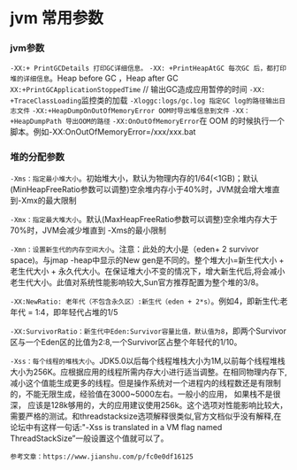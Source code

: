 # jvm 常用参数

### jvm参数
```-XX:+ PrintGCDetails 打印GC详细信息。```
```-XX: +PrintHeapAtGC 每次GC 后，都打印堆的详细信息```。Heap before GC ，Heap after GC
```XX:+PrintGCApplicationStoppedTime``` // 输出GC造成应用暂停的时间
```-XX: +TraceClassLoading```监控类的加载
```-Xloggc:logs/gc.log 指定GC log的路径输出日志文件```
```-XX:+HeapDumpOnOutOfMemoryError OOM时导出堆信息到文件```
```-XX：+HeapDumpPath 导出OOM的路径```
```-XX:OnOutOfMemoryError```在 OOM 的时候执行一个脚本。例如-XX:OnOutOfMemoryError=/xxx/xxx.bat


### 堆的分配参数
```-Xms：指定最小堆大小```。初始堆大小，默认为物理内存的1/64(<1GB)；默认(MinHeapFreeRatio参数可以调整)空余堆内存小于40%时，JVM就会增大堆直到-Xmx的最大限制

```-Xmx：指定最大堆大小```。默认(MaxHeapFreeRatio参数可以调整)空余堆内存大于70%时，JVM会减少堆直到 -Xms的最小限制

```-Xmn：设置新生代的内存空间大小```。注意：此处的大小是（eden+ 2 survivor space)。与jmap -heap中显示的New gen是不同的。整个堆大小=新生代大小 + 老生代大小 + 永久代大小。在保证堆大小不变的情况下，增大新生代后,将会减小老生代大小。此值对系统性能影响较大,Sun官方推荐配置为整个堆的3/8。

```-XX:NewRatio: 老年代（不包含永久区）:新生代（eden + 2*s）```。例如4，即新生代:老年代 = 1:4，即年轻代占堆的1/5

```-XX:SurvivorRatio：新生代中Eden:Survivor容量比值，默认值为8```，即两个Survivor区与一个Eden区的比值为2:8,一个Survivor区占整个年轻代的1/10。


```-Xss：每个线程的堆栈大小```。JDK5.0以后每个线程堆栈大小为1M,以前每个线程堆栈大小为256K。应根据应用的线程所需内存大小进行适当调整。在相同物理内存下,减小这个值能生成更多的线程。但是操作系统对一个进程内的线程数还是有限制的，不能无限生成，经验值在3000~5000左右。一般小的应用， 如果栈不是很深， 应该是128k够用的，大的应用建议使用256k。这个选项对性能影响比较大，需要严格的测试。和threadstacksize选项解释很类似,官方文档似乎没有解释,在论坛中有这样一句话:"-Xss is translated in a VM flag named ThreadStackSize”一般设置这个值就可以了。





```参考文章：https://www.jianshu.com/p/fc0e0df16125```